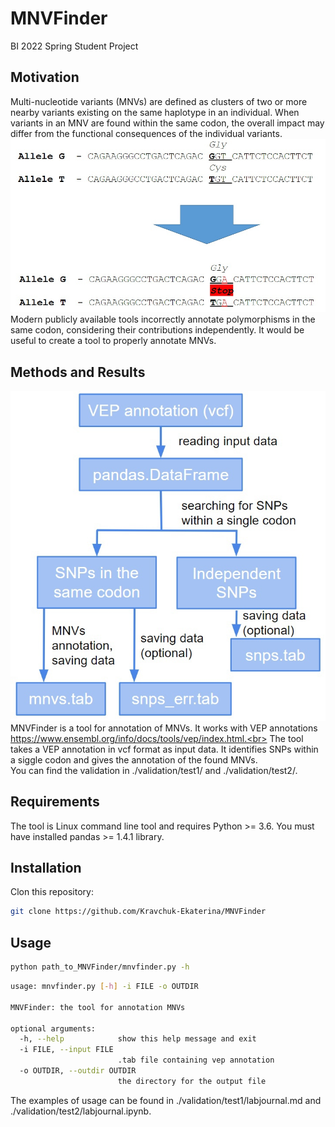 # MNVFinder
BI 2022 Spring Student Project<br>
## Motivation
Multi-nucleotide variants (MNVs) are defined as clusters of two or more nearby variants existing on the same haplotype in an individual. When variants in an MNV are found within the same codon, the overall impact may differ from the functional consequences of the individual variants.<br>
![motivation](/images/motivation.jpg "motivation")<br>
Modern publicly available tools incorrectly annotate polymorphisms in the same codon, considering their contributions independently. It would be useful to create a tool to properly annotate MNVs. <br>
## Methods and Results
![MNVFinder](/images/MNVFinder.jpg "MNVFinder")<br>
MNVFinder is a tool for annotation of MNVs. It works with VEP annotations https://www.ensembl.org/info/docs/tools/vep/index.html.<br>
The tool takes a VEP annotation in vcf format as input data. It identifies SNPs within a siggle codon and gives the annotation of the found MNVs.<br>
You can find the validation in ./validation/test1/ and ./validation/test2/.<br>
## Requirements
The tool is Linux command line tool and requires Python >= 3.6. You must have installed pandas >= 1.4.1 library.
## Installation
Clon this repository:
```bash
git clone https://github.com/Kravchuk-Ekaterina/MNVFinder
```
## Usage
```bash
python path_to_MNVFinder/mnvfinder.py -h
```
```bash
usage: mnvfinder.py [-h] -i FILE -o OUTDIR

MNVFinder: the tool for annotation MNVs

optional arguments:
  -h, --help            show this help message and exit
  -i FILE, --input FILE
                        .tab file containing vep annotation
  -o OUTDIR, --outdir OUTDIR
                        the directory for the output file
```
The examples of usage can be found in ./validation/test1/labjournal.md and ./validation/test2/labjournal.ipynb.<br>

